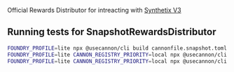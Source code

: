Official Rewards Distributor for intreacting with [Synthetix V3](https://docs.synthetix.io/v/v3/for-liquidity-pool-managers/rewards-distributors)


## Running tests for SnapshotRewardsDistributor

```sh
FOUNDRY_PROFILE=lite npx @usecannon/cli build cannonfile.snapshot.toml
FOUNDRY_PROFILE=lite CANNON_REGISTRY_PRIORITY=local npx @usecannon/cli build cannonfile.snapshot.test.toml
FOUNDRY_PROFILE=lite CANNON_REGISTRY_PRIORITY=local npx @usecannon/cli test cannonfile.snapshot.test.toml
```
